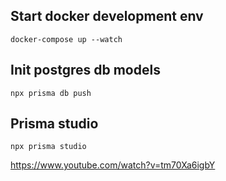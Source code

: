 ## Start docker development env

`docker-compose up --watch`

## Init postgres db models

`npx prisma db push`

## Prisma studio

`npx prisma studio`

https://www.youtube.com/watch?v=tm70Xa6igbY
